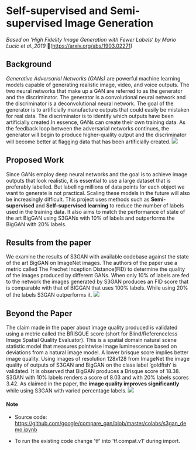 # Self-supervised and Semi-supervised Image Generation 
*Based on ‘High Fidelity Image Generation with Fewer Labels‘  by Mario Lucic et al.,2019* 
:link:(https://arxiv.org/abs/1903.02271)
## Background 
*Generative Adversarial Networks (GANs)* are powerful machine learning models capable of generating realistic image, video, and voice outputs. The two neural networks that make up a GAN are referred to as the generator and the discriminator. The generator is a convolutional neural network and the discriminator is a deconvolutional neural network. The goal of the generator is to artificially manufacture outputs that could easily be mistaken for real data. The discriminator is to identify which outputs have been artificially created.In essence, GANs can create their own training data. As the feedback loop between the adversarial networks continues, the generator will begin to produce higher-quality output and the discriminator will become better at flagging data that has been artificially created.
![](https://dezyre.gumlet.io/images/blog/generative-adversarial-networks-gan-based-projects-to-work-on/image_233442212381639027292019.png?w=900&dpr=1.3)
## Proposed Work
Since GANs employ deep neural networks and the goal is to achieve image outputs that look realistic, it is essential to use a large dataset that is preferably labelled. But labelling millions of data points for each object we want to generate is not practical. Scaling these models in the future will also be increasingly difficult. This project uses methods such as **Semi-supervised** and **Self-supervised learning** to reduce the number of labels used in the training data. It also aims to match the performance of state of the art BigGAN using S3GANs with 10% of labels and outperforms the BigGAN with 20% labels.
## Results from the paper
We examine the results of S3GAN with available codebase against the state of the art BigGAN on ImageNet images. The authors of the paper use a metric called The Frechet Inception Distance(FID) to determine the quality of the images produced by different GANs. When only 10% of labels are fed to the network the images generated by S3GAN produces an FID score that is comparable with that of BIGGAN that uses 100% labels. While using 20% of the labels S3GAN outperforms it.
![](/gan_results.png)

## Beyond the Paper
The claim made in the paper about image quality produced is validated using a metric called the BRISQUE score (short for Blind/Referenceless Image Spatial Quality Evaluator). This is a spatial domain natural scene statistic model that measures pointwise image luminescence based on deviations from a natural image model. A lower brisque score implies better image quality. Using images of resolution 128x128 from ImageNet the image quality of outputs of S3GAN and BigGAN on the class label ‘goldfish’ is validated. It is observed that BigGAN produces a Brisque score of 18.38. S3GAN with 10% labels renders a score of 8.03 and with 20% labels scores 3.42. As claimed in the paper, the **image quality improves significantly** while using S3GAN with varied percentage labels. 
![](/brisque_scores.png)

#### Note
* Source code: https://github.com/google/compare_gan/blob/master/colabs/s3gan_demo.ipynb

* To run the existing code change 'tf' into 'tf.compat.v1' during import.
